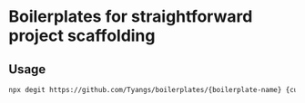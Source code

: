 # Boilerplates for straightforward project scaffolding

## Usage

```bash
npx degit https://github.com/Tyangs/boilerplates/{boilerplate-name} {custom-dir-name}
```
